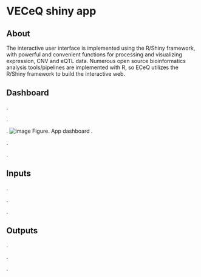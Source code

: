 # VECeQ shiny app

## About
The interactive user interface is implemented using the R/Shiny framework, with powerful and convenient functions for processing and visualizing expression, CNV and eQTL data. 
Numerous open source bioinformatics analysis tools/pipelines are implemented with R, so ECeQ utilizes the R/Shiny framework to build the interactive web. 
 
## Dashboard
.

.

.
![image](https://user-images.githubusercontent.com/73958439/186021944-54db1cea-bdcc-4284-9d88-ac7ceb3bb717.png)
Figure. App dashboard
.

.

.

## Inputs 
.

.

.
## Outputs
.

.

.
